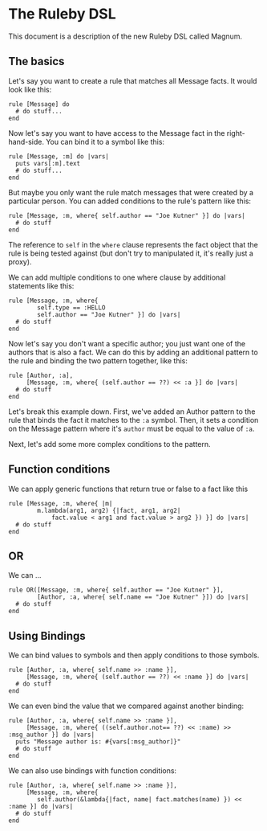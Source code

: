 # The Ruleby DSL

This document is a description of the new Ruleby DSL called Magnum.  

## The basics

Let's say you want to create a rule that matches all Message facts.  It would look like this:

    rule [Message] do 
      # do stuff...
    end

Now let's say you want to have access to the Message fact in the right-hand-side.  You can bind it to a symbol like this:

    rule [Message, :m] do |vars|
      puts vars[:m].text
      # do stuff...
    end

But maybe you only want the rule match messages that were created by a particular person.  You can added conditions to the rule's pattern like this:

    rule [Message, :m, where{ self.author == "Joe Kutner" }] do |vars|
      # do stuff
    end

The reference to `self` in the `where` clause represents the fact object that the rule is being tested against (but don't try to manipulated it, it's really just a proxy).

We can add multiple conditions to one where clause by additional statements like this:

    rule [Message, :m, where{ 
            self.type == :HELLO
            self.author == "Joe Kutner" }] do |vars|
      # do stuff
    end

Now let's say you don't want a specific author; you just want one of the authors that is also a fact.  We can do this by adding an additional pattern to the rule and binding the two pattern together, like this:

    rule [Author, :a], 
         [Message, :m, where{ (self.author == ??) << :a }] do |vars|
      # do stuff
    end

Let's break this example down.  First, we've added an Author pattern to the rule that binds the fact it matches to the `:a` symbol.  Then, it sets a condition on the Message pattern where it's `author` must be equal to the value of `:a`.

Next, let's add some more complex conditions to the pattern. 

## Function conditions

We can apply generic functions that return true or false to a fact like this

    rule [Message, :m, where{ |m|
            m.lambda(arg1, arg2) {|fact, arg1, arg2| 
                fact.value < arg1 and fact.value > arg2 }) }] do |vars|
      # do stuff
    end

## OR

We can ...

    rule OR([Message, :m, where{ self.author == "Joe Kutner" }], 
            [Author, :a, where{ self.name == "Joe Kutner" }]) do |vars|
      # do stuff
    end

## Using Bindings

We can bind values to symbols and then apply conditions to those symbols. 

    rule [Author, :a, where{ self.name >> :name }],
         [Message, :m, where{ (self.author == ??) << :name }] do |vars|
      # do stuff
    end

We can even bind the value that we compared against another binding:

    rule [Author, :a, where{ self.name >> :name }],
         [Message, :m, where{ ((self.author.not== ??) << :name) >> :msg_author }] do |vars|
      puts "Message author is: #{vars[:msg_author]}"
      # do stuff
    end

We can also use bindings with function conditions:

    rule [Author, :a, where{ self.name >> :name }],
         [Message, :m, where{ 
            self.author(&lambda{|fact, name| fact.matches(name) }) << :name }] do |vars|
      # do stuff
    end

